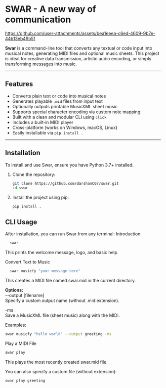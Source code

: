 # SWAR - A new way of communication


https://github.com/user-attachments/assets/bea1eeea-c6ed-4609-9b7e-44b13eb49b51


**Swar** is a command-line tool that converts any textual or code input into musical notes, generating MIDI files and optional music sheets. This project is ideal for creative data transmission, artistic audio encoding, or simply transforming messages into music.

---

## Features

- Converts plain text or code into musical notes
- Generates playable `.mid` files from input text
- Optionally outputs printable MusicXML sheet music
- Supports special character encoding via custom note mapping
- Built with a clean and modular CLI using `click`
- Includes a built-in MIDI player
- Cross-platform (works on Windows, macOS, Linux)
- Easily installable via `pip install .`

---

## Installation

To install and use Swar, ensure you have Python 3.7+ installed.

1. Clone the repository:

   ```bash
   git clone https://github.com/darshanC07/swar.git
   cd swar
2. Install the project using pip:

    ```bash
    pip install .

## CLI Usage
After installation, you can run Swar from any terminal:
Introduction

  ```bash
    swar
  ```
This prints the welcome message, logo, and basic help.

Convert Text to Music

  ```bash
    swar musicfy "your message here"
  ```
    
This creates a MIDI file named swar.mid in the current directory.

**Options:**
<br>
--output [filename] <br>
      Specify a custom output name (without .mid extension).

-ms <br>
Save a MusicXML file (sheet music) along with the MIDI.

Examples:

  ```bash
  swar musicfy "hello world" --output greeting -ms
  ```
    
Play a MIDI File

```bash
swar play
```
This plays the most recently created swar.mid file.

You can also specify a custom file (without extension):

  ```bash
  swar play greeting
